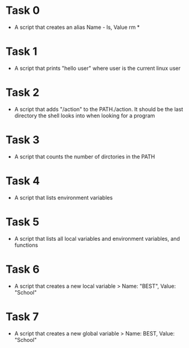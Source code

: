 # Task 0
 - A script that creates an alias Name - ls, Value rm *
# Task 1
 - A script that prints "hello user" where user is the current linux user
# Task 2
 - A script that adds "/action" to the PATH./action. It should be the last directory the shell looks into when looking for a program
# Task 3
 - A script that counts the number of dirctories in the PATH
# Task 4
 - A script that lists environment variables
# Task 5
 - A script that lists all local variables and environment variables, and functions
# Task 6
 - A script that creates a new local variable > Name: "BEST", Value: "School" 
# Task 7
 - A script that creates a new global variable > Name: BEST, Value: "School" 

